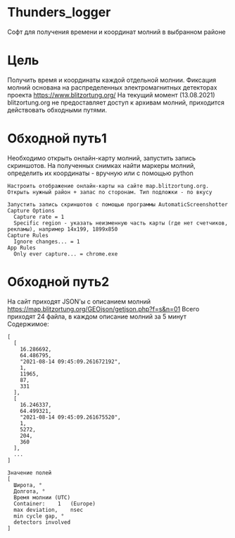 # Thunders_logger
Софт для получения времени и координат молний в выбранном районе

# Цель 
Получить время и координаты каждой отдельной молнии. Фиксация молний основана на распределенных электромагнитных детекторах проекта https://www.blitzortung.org/
На текущий момент (13.08.2021) blitzortung.org не предоставляет доступ к архивам молний, приходится действовать обходными путями.

# Обходной путь1
Необходимо открыть онлайн-карту молний, запустить запись скриншотов.
На полученных снимках найти маркеры молний, определить их координаты - вручную или с помощью python
```
Настроить отображение онлайн-карты на сайте map.blitzortung.org. Открыть нужный район + запас по сторонам. Тип подложки - по вкусу

Запустить запись скриншотов с помощью программы AutomaticScreenshotter
Capture Options
  Capture rate = 1
  Specific region - указать неизменную часть карты (где нет счетчиков, рекламы), например 14х199, 1899х850
Capture Rules
  Ignore changes... = 1
App Rules
  Only ever capture... = chrome.exe
```

# Обходной путь2
На сайт приходят JSON'ы с описанием молний
https://map.blitzortung.org/GEOjson/getjson.php?f=s&n=01
Всего приходят 24 файла, в каждом описание молний за 5 минут
Содержимое:
```
[
  [
    16.286692,
    64.486795,
    "2021-08-14 09:45:09.261672192",
    1,
    11965,
    87,
    331
  ],
  [
    16.246337,
    64.499321,
    "2021-08-14 09:45:09.261675520",
    1,
    5272,
    204,
    360
  ],
  ...
]

Значение полей
[
  Широта, °
  Долгота, °
  Время молнии (UTC)
  Container:	1	(Europe)
  max deviation,	nsec
  min cycle gap, °
  detectors involved
]
```
